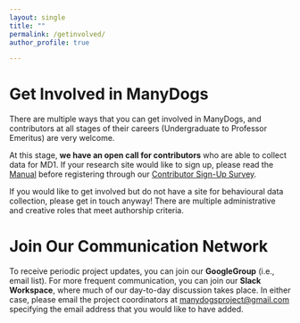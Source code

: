 ```yaml
---
layout: single
title: ""
permalink: /getinvolved/
author_profile: true

---
```


# Get Involved in ManyDogs

There are multiple ways that you can get involved in ManyDogs, and contributors at all stages of their careers (Undergraduate to Professor Emeritus) are very welcome. 

At this stage, **we have an open call for contributors** who are able to collect data for MD1. If your research site would like to sign up, please read the [Manual](https://docs.google.com/document/d/1iuYElQSssoOMVC3nu7BLrFZovoM0TIEqmGM1bUaYbpo/edit?usp=sharing)  before registering through our [Contributor Sign-Up Survey](https://www.google.com/url?q=https%3A%2F%2Fcunyhunter.co1.qualtrics.com%2Fjfe%2Fform%2FSV_3JJ24MldHY3T6vj&sa=D&sntz=1&usg=AFQjCNExTvEOMMD63pGOkBMzTzf3OrU5Ug).

If you would like to get involved but do not have a site for behavioural data collection, please get in touch anyway! There are multiple administrative and creative roles that meet authorship criteria. 

# Join Our Communication Network

To receive periodic project updates, you can join our **GoogleGroup** (i.e., email list). For more frequent communication, you can join our **Slack Workspace**, where much of our day-to-day discussion takes place. In either case, please email the project coordinators at [manydogsproject@gmail.com](mailto:manydogsproject@gmail.com) specifying the email address that you would like to have added.
